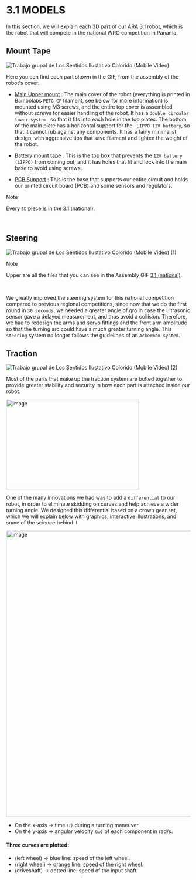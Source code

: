 # 3.1 MODELS
In this section, we will explain each 3D part of our ARA 3.1 robot, which is the robot that will compete in the national WRO competition in Panama.

## Mount Tape
![Trabajo grupal de Los Sentidos Ilustativo Colorido (Mobile Video)](https://github.com/user-attachments/assets/741778fd-c738-4050-aa1f-0088cd825046)

Here you can find each part shown in the GIF, from the assembly of the robot's cover.

- [Main Upper mount](https://github.com/creditwithout/-/blob/main/3D%20Models/3.1%20(National)/ARAROBOT%20-%20Main%20tape%203.1.stl) : The main cover of the robot (everything is printed in Bambolabs ```PETG-CF``` filament, see below for more information) is mounted using M3 screws, and the entire top cover is assembled without screws for easier handling of the robot. It has a ```double circular tower system ``` so that it fits into each hole in the top plates. The bottom of the main plate has a horizontal support for the ``` LIPPO 12V battery```, so that it cannot rub against any components. It has a fairly minimalist design, with aggressive tips that save filament and lighten the weight of the robot.

- [Battery mount tape](https://github.com/creditwithout/-/blob/main/3D%20Models/3.1%20(National)/ARAROBOT%20-%20TAPA%20BATERIA%20(1).stl) : This is the top box that prevents the ```12V battery (LIPPO)``` from coming out, and it has holes that fit and lock into the main base to avoid using screws.
  
- [PCB Support](https://github.com/creditwithout/-/blob/main/3D%20Models/3.1%20(National)/ARAROBOT%20-%20PCB%20Mount%20tape.stl) : This is the base that supports our entire circuit and holds our printed circuit board (PCB) and some sensors and regulators.

> [!NOTE]
> Every ```3D``` piece is in the [3.1 (national)](https://github.com/creditwithout/-/tree/main/3D%20Models/3.1%20(National)).
<br>

## Steering
![Trabajo grupal de Los Sentidos Ilustativo Colorido (Mobile Video) (1)](https://github.com/user-attachments/assets/8a5bdfcb-1211-4c55-b6c5-cfe4f7ca26ee)

> [!NOTE]
> Upper are all the files that you can see in the Assembly GIF [3.1 (national)](https://github.com/creditwithout/-/tree/main/3D%20Models/3.1%20(National)).
<br>

We greatly improved the steering system for this national competition compared to previous regional competitions, since now that we do the first round in ```30 seconds```, we needed a greater angle of gro in case the ultrasonic sensor gave a delayed measurement, and thus avoid a collision. Therefore, we had to redesign the arms and servo fittings and the front arm amplitude so that the turning arc could have a much greater turning angle. This ```steering``` system no longer follows the guidelines of an ```Ackerman system```.

## Traction
![Trabajo grupal de Los Sentidos Ilustativo Colorido (Mobile Video) (2)](https://github.com/user-attachments/assets/e7bbac48-d8bb-4d6a-9eca-68e112bea7e0)

Most of the parts that make up the traction system are bolted together to provide greater stability and security in how each part is attached inside our robot.

<img width="363" height="245" alt="image" src="https://github.com/user-attachments/assets/1486af18-71fb-4976-abe7-6554bd926358" />

One of the many innovations we had was to add a ```differential``` to our robot, in order to eliminate skidding on curves and help achieve a wider turning angle. We designed this differential based on a crown gear set, which we will explain below with graphics, interactive illustrations, and some of the science behind it.


<img width="1979" height="780" alt="image" src="https://github.com/user-attachments/assets/16ec7807-1d64-4c7e-ac02-67be0bfa1009" />

- On the x-axis → time ```(𝑡)``` during a turning maneuver
- On the y-axis → angular velocity ```(𝜔)``` of each component in rad/s.

#### Three curves are plotted:
- (left wheel) → blue line: speed of the left wheel.
- (right wheel) → orange line: speed of the right wheel.
- (driveshaft) → dotted line: speed of the input shaft.
